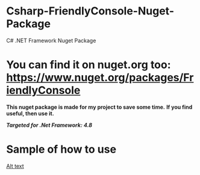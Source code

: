 # Csharp-FriendlyConsole-Nuget-Package
 C# .NET Framework Nuget Package

# You can find it on nuget.org too: https://www.nuget.org/packages/FriendlyConsole

**This nuget package is made for my project to save some time.**
**If you find useful, then use it.**

***Targeted for .Net Framework: 4.8***

# Sample of how to use
[Alt text](sample.png?raw=true)